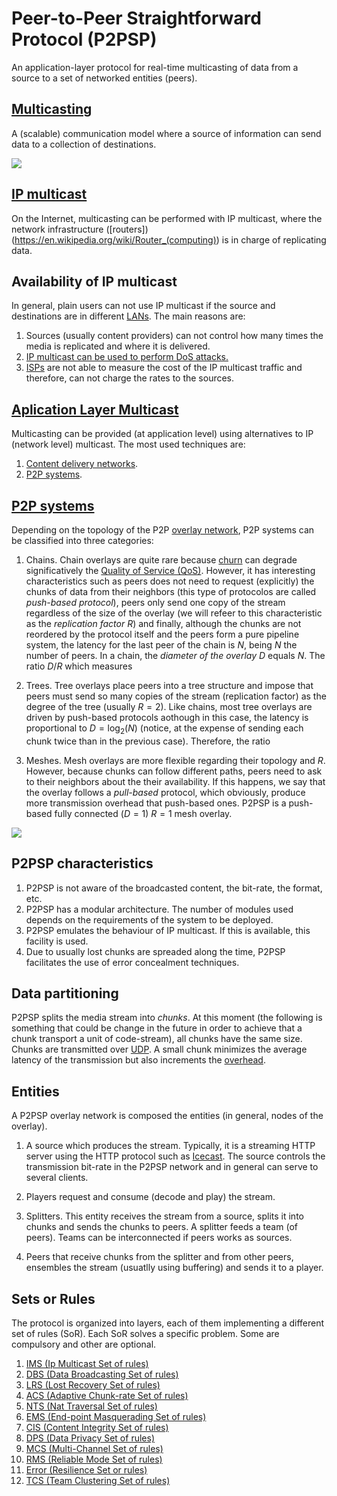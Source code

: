 Peer-to-Peer Straightforward Protocol (P2PSP)
=============================================

An application-layer protocol for real-time multicasting of data from
a source to a set of networked entities (peers).

[Multicasting](https://en.wikipedia.org/wiki/Multicast)
-------------------------------------------------------

A (scalable) communication model where a source of information can send data to a collection of destinations.

![](https://upload.wikimedia.org/wikipedia/commons/thumb/3/30/Multicast.svg/250px-Multicast.svg.png)

[IP multicast](https://en.wikipedia.org/wiki/IP_multicast)
----------------------------------------------------------

On the Internet, multicasting can be performed with IP multicast,
where the network infrastructure
([routers])(https://en.wikipedia.org/wiki/Router_(computing)) is in
charge of replicating data.

Availability of IP multicast
----------------------------

In general, plain users can not use IP multicast if the source and
destinations are in different
[LANs](https://en.wikipedia.org/wiki/Local_area_network). The main
reasons are:

1. Sources (usually content providers) can not control how many times
   the media is replicated and where it is delivered.
2. [IP multicast can be used to perform DoS attacks.](https://tools.ietf.org/html/rfc4732#section-2.2.2)
3. [ISPs](https://en.wikipedia.org/wiki/Internet_service_provider) are
   not able to measure the cost of the IP multicast traffic and
   therefore, can not charge the rates to the sources.

[Aplication Layer Multicast](https://en.wikipedia.org/wiki/Multicast#Application_layer_multicast)
-------------------------------------------------------------------------------------------------

Multicasting can be provided (at application level) using alternatives
to IP (network level) multicast. The most used techniques are:

1. [Content delivery networks](https://en.wikipedia.org/wiki/Content_delivery_network). 
2. [P2P systems](https://en.wikipedia.org/wiki/Peercasting).

[P2P systems](https://en.wikipedia.org/wiki/Peer-to-peer)
---------------------------------------------------------

Depending on the topology of the P2P [overlay network](https://en.wikipedia.org/wiki/Overlay_network), P2P systems can be
classified into three categories:

1. Chains. Chain overlays are quite rare because [churn](https://en.wikipedia.org/wiki/Churn_rate) can degrade
significatively the [Quality of Service (QoS)](https://en.wikipedia.org/wiki/Quality_of_service). However,
it has interesting characteristics such as peers does not need to request (explicitly) the chunks of data from their neighbors (this type of protocolos are called *push-based protocol*), peers only send one copy of the stream
regardless of the size of the overlay (we will refeer to this
characteristic as the *replication factor* $R$) and finally, although the chunks are not reordered by the protocol itself and the peers form a pure pipeline system, the latency for the last peer of the chain is $N$, being $N$ the number of peers. In a chain, the *diameter of the overlay* $D$ equals $N$. The ratio $D/R$ which measures 

2. Trees. Tree overlays place peers into a tree structure and impose that
peers must send so many copies of the stream (replication factor) as
the degree of the tree (usually $R=2$). Like chains, most tree overlays are driven by
push-based protocols aothough in this case, the latency is proportional to $D=\log_2(N)$ (notice, at the expense of sending each chunk twice than in the previous case). Therefore, the ratio 

3. Meshes. Mesh overlays are more flexible regarding their topology and $R$. However, because chunks can follow different paths, peers need to ask to their neighbors about the their availability. If this happens, we say that the overlay follows a *pull-based* protocol, which obviously, produce more transmission overhead that push-based ones. P2PSP is a push-based fully connected ($D=1$) $R=1$ mesh overlay.

![](http://slides.p2psp.org/2015-06-Barcelona/FIGs/full-mesh.svg)

P2PSP characteristics
---------------------

1. P2PSP is not aware of the broadcasted content, the bit-rate, the format, etc.
2. P2PSP has a modular architecture. The number of modules used depends on the requirements of the system to be deployed.
3. P2PSP emulates the behaviour of IP multicast. If this is available, this facility is used.
4. Due to usually lost chunks are spreaded along the time, P2PSP facilitates the use of error concealment techniques.

Data partitioning
-----------------

P2PSP splits the media stream into *chunks*. At this moment (the following is something that could be change in the future in order to achieve that a chunk transport a unit of code-stream), all chunks have the same size. Chunks are transmitted over [UDP](https://en.wikipedia.org/wiki/User_Datagram_Protocol). A small chunk minimizes the average latency of the transmission but also increments the [overhead](https://en.wikipedia.org/wiki/Protocol_overhead).

Entities
--------

A P2PSP overlay network is composed the entities (in general, nodes of the overlay).

1. A source which produces the stream. Typically, it is a streaming
  HTTP server using the HTTP protocol such as [Icecast](http://icecast.org/). The
  source controls the transmission bit-rate in the P2PSP network and
  in general can serve to several clients.

2. Players request and consume (decode and play) the stream.

3. Splitters. This entity receives the stream from a
  source, splits it into chunks and sends the chunks
  to peers. A splitter feeds a team (of peers). Teams can be interconnected if peers works as sources.

4. Peers that receive chunks from the splitter and from
  other peers, ensembles the stream (usuatlly using buffering) and sends it to a player.

Sets or Rules
-------------

The protocol is organized into layers, each of them implementing a different set of rules (SoR). Each SoR solves a specific problem. Some are compulsory and other are optional.

1. [IMS (Ip Multicast Set of rules)](IMS/README.md)
2. [DBS (Data Broadcasting Set of rules)](DBS/README.md)
3. [LRS (Lost Recovery Set of rules)](LRS/README.md)
4. [ACS (Adaptive Chunk-rate Set of rules)](ACS/README.md)
5. [NTS (Nat Traversal Set of rules)](NTS/readme.md)
7. [EMS (End-point Masquerading Set of rules)](EMS/readme.md)
8. [CIS (Content Integrity Set of rules)](CIS/readme.md) 
9. [DPS (Data Privacy Set of rules)](DPS/readme.md) 
10. [MCS (Multi-Channel Set of rules)](MCS/readme.md)
11. [RMS (Reliable Mode Set of rules)](RMS/readme.md)
12. [Error (Resilience Set or rules)](ERS/readme.md)
13. [TCS (Team Clustering Set of rules)](TCS/readme.md)
